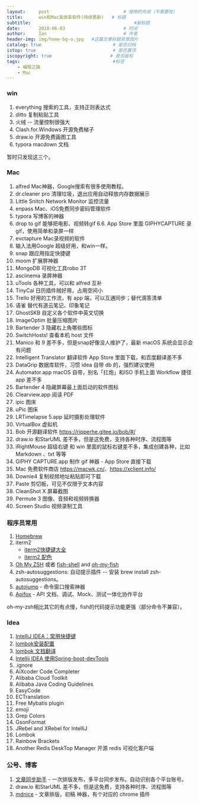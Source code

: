 ```yaml
---
layout:     post             				# 使用的布局（不需要改）
title:      win和Mac高效率软件(持续更新)   # 标题 
subtitle:    					  				#副标题
date:       2018-06-03  					# 时间
author:     Ian                  			# 作者
header-img: img/home-bg-o.jpg	#这篇文章标题背景图片
catalog: true                        	# 是否归档
istop: true                             # 是否置顶
iscopyright: true                      # 是否版权
tags:                              		#标签
    - 编程之路
    - Mac
---
```


### win

1. everything 搜索的工具，支持正则表达式
2. ditto  复制粘贴工具
3. 火绒  -- 流量控制很强大
4. Clash.for.Windows 开源免费梯子
5. draw.io  开源免费画图工具
6. typora  macdown 文档

暂时只发现这三个。

### Mac
1. alfred  Mac神器，Google搜索有很多使用教程。
2. dr.cleaner pro  清理垃圾，退出应用自动释放内存数据展示
3. Little Snitch Network Monitor  监控流量
4. enpass  Mac、iOS免费同步密码管理软件
5. typora  写博客的神器
6. drop to gif 能够把电影、视频转gif
6.6. App Store 里面 GIPHYCAPTURE 录 gif，使用简单和录屏一样
7. evctapture Mac录视频的软件
8. 输入法用Google 超级好用，和win一样。
9. snap 跟应用指定快捷键
10. moom 扩展屏神器
11. MongoDB  可视化工具robo 3T
12. asciinema  录屏神器
13. uTools 各种工具，可以和 alfred 互补
14. TinyCal 日历插件贼好用，占用空间小
15. Trello  好用的工作流，有 app 端，可以互通同步；替代滴答清单
16. 语雀  替代有道云笔记、印象笔记
17. GhostSKB 自定义各个软件中英文切换
18. ImageOptim  批量压缩图片
19. Bartender 3   隐藏右上角哪些图标
20. SwitchHosts!  查看本机 host 文件
21. Manico 和 9 差不多，但是snap好像没人维护了，最新 macOS 系统会显示会有问题
22. Intelligent Translator 翻译软件 App Store 里面下载，和百度翻译差不多
23. DataGrip 数据库软件，习惯 idea 自带 db 的，强烈建议使用
24. Automator.app macOS 自带，别名「扛炮」和ISO 手机上面 Workflow 捷径 app 差不多
25. Bartender 4 隐藏屏幕最上面启动的软件图标
26. Clearview.app 阅读 PDF
27. ipic 图床
28. uPic 图床
29. LRTimelapse 5.app  延时摄影处理软件
30. VirtualBox  虚拟机
31. Bob 开源翻译软件 <https://ripperhe.gitee.io/bob/#/>
32. draw.io 和StarUML 差不多，但是这免费，支持各种时序、流程图等
33. iRightMouse 超级右键 和 win 里面的鼠标右键差不多，集成创建各种，比如 Markdown 、txt 等等
34. GIPHY CAPTURE.app 制作 gif 神器 - App Store 直接下载
35. Mac 免费软件商店 <https://macwk.cn/>、<https://xclient.info/>
36. Downie4 复制视频地址粘贴即可下载
37. Paste 剪切板，可见不仅限于文本内容
38. CleanShot X 屏幕截图
39. Permute 3 图像、音频和视频转换器
40. Screen Studio 视频录制工具

### 程序员常用
1. [Homebrew](https://brew.sh/index_zh-cn)
2. iterm2 
    - [iterm2快捷键大全](https://blog.csdn.net/ws1352864983/article/details/51512904) 
    - [iterm2 配色](https://github.com/MartinSeeler/iterm2-material-design)
3. [Oh My ZSH](http://ohmyz.sh/) 或者 [fish-shell](https://github.com/fish-shell/fish-shell) and [oh-my-fish](https://github.com/oh-my-fish/oh-my-fish)
4. zsh-autosuggestions: 自动提示插件 -- 安装 brew install zsh-autosuggestions。
5. [autojump](https://github.com/wting/autojump) - 命令窗口搜索神器
6. [Apifox](https://www.apifox.cn/) - API 文档、调试、Mock、测试一体化协作平台

oh-my-zsh相比其它的有点慢，fish的代码提示功能更强（部分命令不兼容）。

### Idea
1. [IntelliJ IDEA：常用快捷键](http://www.cnblogs.com/jajian/p/8012603.html)
2. [lombok安装配置](http://uniquezhangqi.top/2018/06/03/%E7%BC%96%E7%A8%8B%E4%B9%8B%E8%B7%AF-lombok%E7%9A%84%E4%BD%BF%E7%94%A8/)
3. [lombok 文档翻译](https://www.jianshu.com/p/97f7b8bc3359)
4. [Intellij IDEA 使用Spring-boot-devTools](https://blog.csdn.net/wjc475869/article/details/52442484)
5. .ignore
6. AiXcoder Code Completer
7. Alibaba Cloud Toolkit
8. Alibaba Java Coding Guidelines
9. EasyCode
10. ECTranslation
11. Free Mybatis plugin
12. emoji
13. Grep Colors
14. GsonFormat
15. JRebel and XRebel for IntelliJ
16. Lombok
17. Rainbow Brackets
18. Another Redis DeskTop Manager  开源 redis 可视化客户端

### 公号、博客
1. [文章同步助手](https://www.wechatsync.com/) - 一次排版发布，多平台同步发布。自动识别各个平台账号。
2. draw.io 和StarUML 差不多，但是这免费，支持各种时序、流程图等
3. [mdnice](https://editor.mdnice.com/) - 文章排版，初稿 神器，有个对应的 chrome 插件